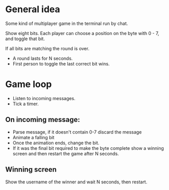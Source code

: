 # General idea

Some kind of multiplayer game in the terminal
run by chat.

Show eight bits.
Each player can choose a position on the byte with 0 - 7, and toggle that bit.

If all bits are matching the round is over.

* A round lasts for N seconds.
* First person to toggle the last correct bit wins.

# Game loop

* Listen to incoming messages.
* Tick a timer.

## On incoming message:

* Parse message, if it doesn't contain 0-7 discard the message
* Animate a falling bit
* Once the animation ends, change the bit.
* If it was the final bit required to make the byte complete show a winning
  screen and then restart the game after N seconds.

## Winning screen

Show the username of the winner and wait N seconds, then restart.
